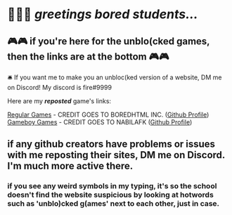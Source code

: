 # 👋👋👋 *greetings bored students...*

## 🎮🎮 if you're here for the **unblo(cked games**, then the **links are at the bottom** 🎮🎮



🛎️ If you want me to make you an unbloc(ked version of a website, DM me on Discord! My discord is  fire#9999

Here are my ***reposted*** game's links:

[Regular Games](https://fire-9999.github.io/boredhtml) - CREDIT GOES TO BOREDHTML INC. ([Github Profile](https://github.com/PiSaucer/boredhtml))
[Gameboy Games](https://fire-9999.github.io/gb) - CREDIT GOES TO NABILAFK ([Github Profile](https://github.com/nabilafk))

## if any github creators have problems or issues with me reposting their sites, DM me on Discord. I'm  much more active there.

### if you see any weird symbols in my typing, it's so the school doesn't find the website suspicious by looking at hotwords such as 'unblo)cked g(ames' next to each other, just in case.
